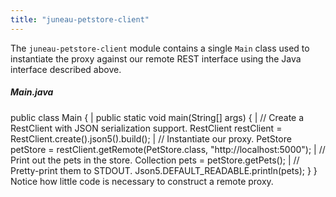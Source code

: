 ```yaml
---
title: "juneau-petstore-client"
---
```


The `juneau-petstore-client` module contains a single `Main` class used to instantiate the proxy against
our remote REST interface using the Java interface described above.
##### Main.java
public class Main \{
|		public static void main(String[] args) \{
|			// Create a RestClient with JSON serialization support.
RestClient restClient = RestClient.create().json5().build();
|			// Instantiate our proxy.
PetStore petStore = restClient.getRemote(PetStore.class, "http://localhost:5000");
|			// Print out the pets in the store.
Collection
pets = petStore.getPets();
|			// Pretty-print them to STDOUT.
Json5.DEFAULT_READABLE.println(pets);
\}
\}
Notice how little code is necessary to construct a remote proxy.